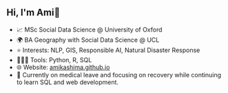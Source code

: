 ## Hi, I'm Ami👋

- 📈 MSc Social Data Science @ University of Oxford  
- 🌍 BA Geography with Social Data Science @ UCL  
- ⭐️ Interests: NLP, GIS, Responsible AI, Natural Disaster Response
- 🧑🏻‍💻 Tools: Python, R, SQL
- 🌐 Website: [amikashima.github.io](https://amikashima.github.io) 
- 🧩 Currently on medical leave and focusing on recovery while continuing to learn SQL and web development.
<!--
**amikashima/amikashima** is a ✨ _special_ ✨ repository because its `README.md` (this file) appears on your GitHub profile.

Here are some ideas to get you started:

- 🔭 I’m currently working on ...
- 🌱 I’m currently learning ...
- 👯 I’m looking to collaborate on ...
- 🤔 I’m looking for help with ...
- 💬 Ask me about ...
- 📫 How to reach me: ...
- 😄 Pronouns: ...
- ⚡ Fun fact: ...
-->
